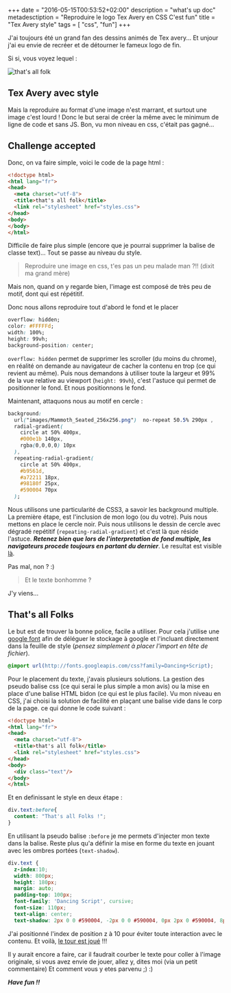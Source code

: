 +++
date = "2016-05-15T00:53:52+02:00"
description = "what's up doc"
metadesctiption = "Reproduire le logo Tex Avery en CSS C'est fun"
title = "Tex Avery style"
tags = [ "css", "fun"]
+++

J'ai toujours été un grand fan des dessins animés de Tex avery... Et unjour j'ai eu envie de recréer et de détourner le fameux logo de fin.

Si si, vous voyez lequel :

![that's all folk](/images/post/avery/thatsallfolk.jpg)

## Tex Avery avec style

Mais la reproduire au format d'une image n'est marrant, et surtout une image c'est lourd ! Donc le but serai de créer la même avec le minimum de ligne de code et sans JS. Bon, vu mon niveau en css, c'était pas gagné...

## Challenge accepted

Donc, on va faire simple, voici le code de la page html :

```html
<!doctype html>
<html lang="fr">
<head>
  <meta charset="utf-8">
  <title>that's all folk</title>
  <link rel="stylesheet" href="styles.css">
</head>
<body>
</body>
</html>
```

Difficile de faire plus simple (encore que je pourrai supprimer la balise de classe text)... Tout se passe au niveau du style.

> Reproduire une image en css, t'es pas un peu malade man ?!! (dixit ma grand mère)

Mais non, quand on y regarde bien, l'image est composé de très peu de motif, dont qui est répétitif.

Donc nous allons reproduire tout d'abord le fond et le placer

```css
overflow: hidden;
color: #FFFFFd;
width: 100%;
height: 99vh;
background-position: center;
```

```overflow: hidden``` permet de supprimer les scroller (du moins du chrome), en réalité on demande au navigateur de cacher la contenu en trop (ce qui revient au même). Puis nous demandons à utiliser toute la largeur et 99% de la vue relative au viewport (```height: 99vh```), c'est l'astuce qui permet de positionner le fond. Et nous positionnons le fond.

Maintenant, attaquons nous au motif en cercle :

```css
background:
  url("images/Mammoth_Seated_256x256.png")  no-repeat 50.5% 290px ,
  radial-gradient(
    circle at 50% 400px,
    #000e1b 140px,
    rgba(0,0,0,0) 10px
  ),
  repeating-radial-gradient(
    circle at 50% 400px,
    #b9561d,
    #a72211 18px,
    #98180f 25px,
    #590004 70px
  );
```

Nous utilisons une particularité de CSS3, a savoir les background multiple. La première étape, est l'inclusion de mon logo (ou du votre). Puis nous mettons en place le cercle noir. Puis nous utilisons le dessin de cercle avec dégradé repétitif (```repeating-radial-gradient```) et c'est là que réside l'astuce. ***Retenez bien que lors de l'interpretation de fond multiple, les navigateurs procede toujours en partant du dernier***. Le resultat est visible [là](/lab/avery/step1.html).

Pas mal, non ? :)

> Et le texte bonhomme ?

J'y viens...

## That's all Folks

Le but est de trouver la bonne police, facile a utiliser. Pour cela j'utilise une [google font](https://www.google.com/fonts) afin de déléguer le stockage à google et l'incluant directement dans la feuille de style (*pensez simplement à placer l'import en tête de fichier*).

```css
@import url(http://fonts.googleapis.com/css?family=Dancing+Script);
```

Pour le placement du texte, j'avais plusieurs solutions. La gestion des pseudo balise css (ce qui serai le plus simple a mon avis) ou la mise en place d'une balise HTML bidon (ce qui est le plus facile). Vu mon niveau en CSS, j'ai choisi la solution de facilité en plaçant une balise vide dans le corp de la page. ce qui donne le code suivant :

```html
<!doctype html>
<html lang="fr">
<head>
  <meta charset="utf-8">
  <title>that's all folk</title>
  <link rel="stylesheet" href="styles.css">
</head>
<body>
  <div class="text"/>
</body>
</html>
```

Et en definissant le style en deux étape :

```css
div.text:before{
  content: "That's all Folks !";
}
```

En utilisant la pseudo balise ```:before``` je me permets d'injecter mon texte dans la balise. Reste plus qu'a définir la mise en forme du texte en jouant avec les ombres portées (```text-shadow```).

```css
div.text {
  z-index:10;
  width: 800px;
  height: 180px;
  margin: auto;
  padding-top: 100px;
  font-family: 'Dancing Script', cursive;
  font-size: 110px;
  text-align: center;
  text-shadow: 2px 0 0 #590004, -2px 0 0 #590004, 0px 2px 0 #590004, 8px 8px 10px black, 13px 13px 12px black, 20px 20px 15px black;
```

J'ai positionné l'index de position z à 10 pour éviter toute interaction avec le contenu. Et voilà, [le tour est joué](/lab/avery/) !!!

Il y aurait encore a faire, car il faudrait courber le texte pour coller à l'image originale, si vous avez envie de jouer, allez y, dites moi (via un petit commentaire) Et comment vous y etes parvenu ;) :)

***Have fun !!***
